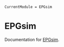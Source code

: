 ```@meta
CurrentModule = EPGsim
```

# EPGsim

Documentation for [EPGsim](https://github.com/aTrotier/EPGsim.jl).